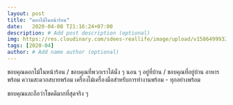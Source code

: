 ```yaml
---
layout: post
title: "ดอกไม้ในหน้าร้อน"
date:   2020-04-08 T21:16:24+07:00
description: # Add post description (optional)
img: https://res.cloudinary.com/sdees-reallife/image/upload/v1586499932/IMG_1497.jpg # Add image post (optional)
tags: [2020-04]
author: # Add name author (optional)
---
```

ขอบคุณดอกไม้ในหน้าร้อน / ขอบคุณที่พวกเราได้นั่ง ๆ นอน ๆ อยู่ที่บ้าน / ขอบคุณที่อยู่บ้าน อาหารพร้อม ความสะดวกสบายพร้อม เครื่องไม้เครื่องมือสำหรับการทำงานพร้อม - ทุกอย่างพร้อม

ขอบคุณและถือว่าโชคดีมากที่สุดจริง ๆ

<i class="fa fa-child" style="color:plum"></i>
